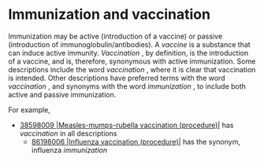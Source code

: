 # Immunization and vaccination

Immunization may be active (introduction of a vaccine) or passive (introduction of immunoglobulin/antibodies). A  _vaccine_ is a substance that can induce active immunity.  _Vaccination_ , by definition, is the introduction of a vaccine, and is, therefore, synonymous with active immunization. Some descriptions include the word  _vaccination_ , where it is clear that vaccination is intended. Other descriptions have preferred terms with the word  _vaccination_ , and synonyms with the word  _immunization_ , to include both active and passive immunization.

For example,

* [38598009 |Measles-mumps-rubella vaccination (procedure)|](http://snomed.info/id/38598009) has  _vaccination_ in all descriptions
    * [86198006 |Influenza vaccination (procedure)|](http://snomed.info/id/86198006) has the synonym, influenza  _immunization_

